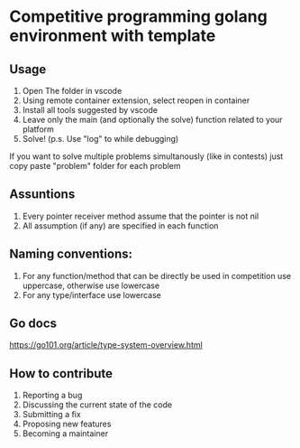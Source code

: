 # Competitive programming golang environment with template

## Usage
1. Open The folder in vscode
2. Using remote container extension, select reopen in container
3. Install all tools suggested by vscode
4. Leave only the main (and optionally the solve) function related to your platform
4. Solve! (p.s. Use "log" to while debugging)

If you want to solve multiple problems simultanously (like in contests) just copy paste "problem" folder for each problem

## Assuntions
1. Every pointer receiver method assume that the pointer is not nil
2. All assumption (if any) are specified in each function

## Naming conventions:
1. For any function/method that can be directly be used in competition use uppercase, otherwise use lowercase
2. For any type/interface use lowercase

## Go docs
https://go101.org/article/type-system-overview.html

## How to contribute
1. Reporting a bug
2. Discussing the current state of the code
3. Submitting a fix
4. Proposing new features
5. Becoming a maintainer